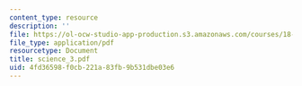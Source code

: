 ```yaml
---
content_type: resource
description: ''
file: https://ol-ocw-studio-app-production.s3.amazonaws.com/courses/18-996-random-matrix-theory-and-its-applications-spring-2004/4fd36598f0cb221a83fb9b531dbe03e6_science_3.pdf
file_type: application/pdf
resourcetype: Document
title: science_3.pdf
uid: 4fd36598-f0cb-221a-83fb-9b531dbe03e6
---
```

